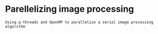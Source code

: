 # Parellelizing image processing
    Using p-threads and OpenMP to parallelize a serial image processing algorithm
    
